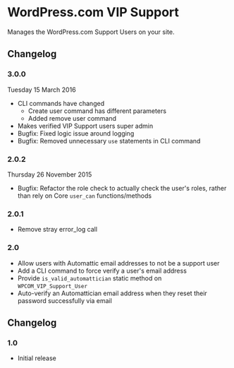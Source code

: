 # WordPress.com VIP Support

Manages the WordPress.com Support Users on your site.

## Changelog

### 3.0.0

Tuesday 15 March 2016

* CLI commands have changed
    * Create user command has different parameters
    * Added remove user command
* Makes verified VIP Support users super admin
* Bugfix: Fixed logic issue around logging
* Bugfix: Removed unnecessary `use` statements in CLI command

### 2.0.2

Thursday 26 November 2015

* Bugfix: Refactor the role check to actually check the user's roles, rather than rely on Core `user_can` functions/methods

### 2.0.1

* Remove stray error_log call

### 2.0

* Allow users with Automattic email addresses to not be a support user
* Add a CLI command to force verify a user's email address
* Provide `is_valid_automattician` static method on `WPCOM_VIP_Support_User`
* Auto-verify an Automattician email address when they reset their password successfully via email

## Changelog

### 1.0

* Initial release
